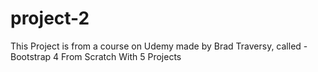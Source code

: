 # project-2
This Project is from a course on Udemy made by Brad Traversy, called  - Bootstrap 4 From Scratch With 5 Projects
